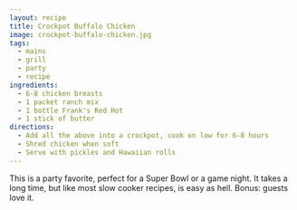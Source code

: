 ```yaml
---
layout: recipe
title: Crockpot Buffalo Chicken
image: crockpot-buffalo-chicken.jpg
tags:
  - mains
  - grill
  - party
  - recipe
ingredients:
  - 6-8 chicken breasts
  - 1 packet ranch mix
  - 1 bottle Frank's Red Hot
  - 1 stick of butter
directions:
  - Add all the above into a crockpot, cook on low for 6-8 hours
  - Shred chicken when soft
  - Serve with pickles and Hawaiian rolls
---
```


This is a party favorite, perfect for a Super Bowl or a game night. It takes a long time, but like most slow cooker recipes, is easy as hell. Bonus: guests love it.